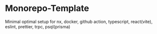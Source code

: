 # Monorepo-Template
Minimal optimal setup for nx, docker, github action, typescript, react(vite), eslint, prettier, trpc, psql(prisma)
